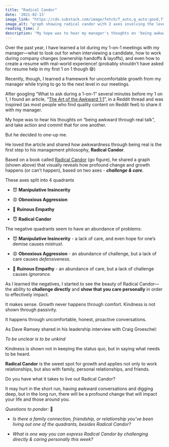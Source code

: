 ```yaml
---
title: "Radical Candor"
date: '2021-02-13'
image_link: "https://cdn.substack.com/image/fetch/f_auto,q_auto:good,fl_progressive:steep/https%3A%2F%2Fbucketeer-e05bbc84-baa3-437e-9518-adb32be77984.s3.amazonaws.com%2Fpublic%2Fimages%2F309381d9-a7f5-42bb-9f42-4d9053ada79f_1024x768.jpeg"
image_alt: "graph showing radical candor with 2 axes involving the level of challenge and care"
reading_time: 2
description: "My hope was to hear my manager's thoughts on 'being awkward through real talk', Instead he one upped me."
---
```

Over the past year, I have learned a lot during my 1-on-1 meetings with my manager—what to look out for when interviewing a candidate, how to work during company changes (ownership handoffs & layoffs), and even how to create a resume with real-world experience! (probably shouldn’t have asked for resume help in my first 1 on 1 though 😅)

Recently, though, I learned a framework for uncomfortable growth from my manager while trying to go to the next level in our meetings.

After googling “What to ask during a 1-on-1” several minutes before my 1 on 1, I found an article, “[The Art of the Awkward 1:1](https://medium.com/@mrabkin/the-art-of-the-awkward-1-1-f4e1dcbd1c5c)”, in a Reddit thread and was inspired (as most people who find quality content on Reddit feel) to share it with my manager.

My hope was to hear his thoughts on “being awkward through real talk”, and take action and commit that for one another.

But he decided to one-up me.

He loved the article and shared how awkwardness through being real is the first step to his management philosophy, **Radical Candor**.

Based on a book called [Radical Candor](https://www.amazon.com/Radical-Candor-Kim-Scott/dp/B01KTIEFEE) (go figure), he shared a graph (shown above) that visually reveals how profound change and growth happens (or can’t happen), based on two axes - _**challenge & care**_.

These axes split into 4 quadrants

- 😈 **Manipulative Insincerity**

- 😡 **Obnoxious Aggression**

- 🤕 **Ruinous Empathy**

- 😇 **Radical Candor**

The negative quadrants seem to have an abundance of problems:

- 😈 **Manipulative Insincerity** - a lack of care, and even hope for one’s demise causes _mistrust_.

- 😡 **Obnoxious Aggression** - an abundance of challenge, but a lack of care causes _defensiveness_.

- 🤕 **Ruinous Empathy** - an abundance of care, but a lack of challenge causes _ignorance_.

As I learned the negatives, I started to see the beauty of Radical Candor—the ability to **challenge directly** and **show that you care personally** in order to effectively impact.

It makes sense. Growth never happens through comfort. Kindness is not shown through passivity.

It happens through uncomfortable, honest, proactive conversations.

As Dave Ramsey shared in his leadership interview with Craig Groeschel:

_To be unclear is to be unkind_

Kindness is shown not in keeping the status quo, but in saying what needs to be heard.

**Radical Candor** is the sweet spot for growth and applies not only to work relationships, but also with family, personal relationships, and friends.

Do you have what it takes to live out Radical Candor?

It may hurt in the short run, having awkward conversations and digging deep, but in the long run, there will be a profound change that will impact your life and those around you.

_Questions to ponder:_ 🤔

- _Is there a family connection, friendship, or relationship you’ve been living out one of the quadrants, besides Radical Candor?_

- _What is one way you can express Radical Candor by challenging directly & caring personally this week?_